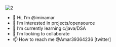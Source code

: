 ![2](https://user-images.githubusercontent.com/84237812/120823290-eb549800-c574-11eb-8e0b-c79133d8a6e5.gif)
- 👋 Hi, I’m @iminamar
- 👀 I’m interested in projects/opensource
- 🌱 I’m currently learning c/java/DSA
- 💞️ I’m looking to collaborate
- 📫 How to reach me @Amar39364236 [twitter]


